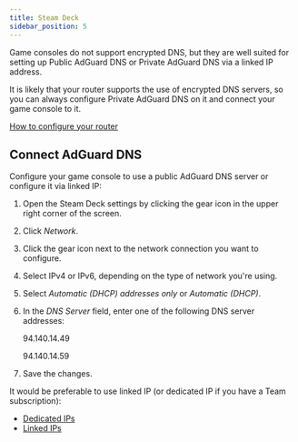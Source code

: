 ```yaml
---
title: Steam Deck
sidebar_position: 5
---
```


Game consoles do not support encrypted DNS, but they are well suited for setting up Public AdGuard DNS or Private AdGuard DNS via a linked IP address.

It is likely that your router supports the use of encrypted DNS servers, so you can always configure Private AdGuard DNS on it and connect your game console to it.

[How to configure your router](/private-dns/connect-devices/routers/routers.md)

## Connect AdGuard DNS

Configure your game console to use a public AdGuard DNS server or configure it via linked IP:

1. Open the Steam Deck settings by clicking the gear icon in the upper right corner of the screen.
1. Click *Network*.
1. Click the gear icon next to the network connection you want to configure.
1. Select IPv4 or IPv6, depending on the type of network you're using.
1. Select *Automatic (DHCP) addresses only* or *Automatic (DHCP)*.
1. In the *DNS Server* field, enter one of the following DNS server addresses:

    94.140.14.49

    94.140.14.59

1. Save the changes.

It would be preferable to use linked IP (or dedicated IP if you have a Team subscription):

- [Dedicated IPs](/private-dns/connect-devices/other-options/dedicated-ip.md)
- [Linked IPs](/private-dns/connect-devices/other-options/linked-ip.md)
